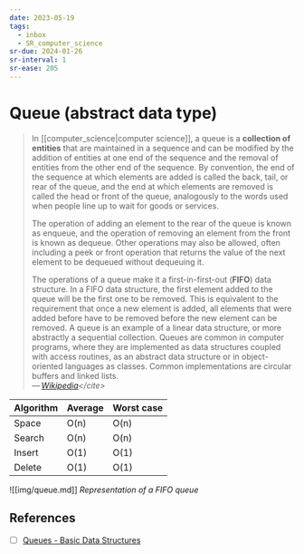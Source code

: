 ```yaml
---
date: 2023-05-19
tags:
  - inbox
  - SR_computer_science
sr-due: 2024-01-26
sr-interval: 1
sr-ease: 205
---
```


# Queue (abstract data type)

> In [[computer_science|computer science]], a queue is a **collection of
> entities** that are maintained in a sequence and can be modified by the
> addition of entities at one end of the sequence and the removal of entities
> from the other end of the sequence. By convention, the end of the sequence at
> which elements are added is called the back, tail, or rear of the queue, and
> the end at which elements are removed is called the head or front of the
> queue, analogously to the words used when people line up to wait for goods or
> services.
>
> The operation of adding an element to the rear of the queue is known as
> enqueue, and the operation of removing an element from the front is known as
> dequeue. Other operations may also be allowed, often including a peek or front
> operation that returns the value of the next element to be dequeued without
> dequeuing it.
>
> The operations of a queue make it a first-in-first-out (**FIFO**) data
> structure. In a FIFO data structure, the first element added to the queue will
> be the first one to be removed. This is equivalent to the requirement that
> once a new element is added, all elements that were added before have to be
> removed before the new element can be removed. A queue is an example of a
> linear data structure, or more abstractly a sequential collection. Queues are
> common in computer programs, where they are implemented as data structures
> coupled with access routines, as an abstract data structure or in
> object-oriented languages as classes. Common implementations are circular
> buffers and linked lists.\
> — <cite>[Wikipedia](https://en.wikipedia.org/wiki/Queue_\(abstract_data_type\))</cite>

| Algorithm | Average | Worst case |
| --------- | ------- | ---------- |
| Space     | O(n)    | O(n)       |
| Search    | O(n)    | O(n)       |
| Insert    | O(1)    | O(1)       |
| Delete    | O(1)    | O(1)       |

![[img/queue.md]]
_Representation of a FIFO queue_

## References

- [ ] [Queues - Basic Data Structures](https://www.coursera.org/lecture/data-structures/queues-EShpq)
